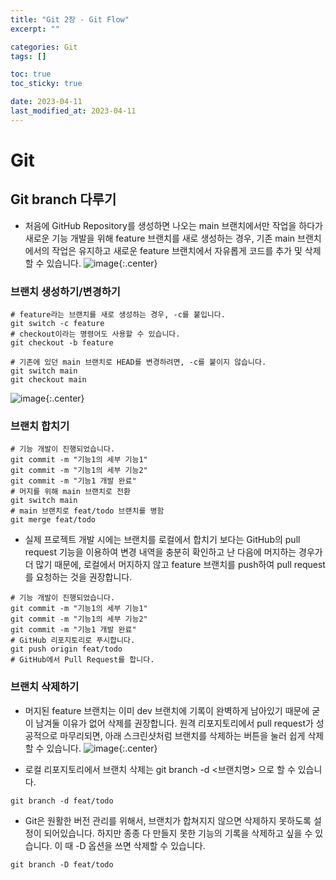 ```yaml
---
title: "Git 2장 - Git Flow"
excerpt: ""

categories: Git
tags: []

toc: true
toc_sticky: true

date: 2023-04-11
last_modified_at: 2023-04-11
---
```


# Git

## Git branch 다루기

- 처음에 GitHub Repository를 생성하면 나오는 main 브랜치에서만 작업을 하다가 새로운 기능 개발을 위해 feature 브랜치를 새로 생성하는 경우, 기존 main 브랜치에서의 작업은 유지하고 새로운 feature 브랜치에서 자유롭게 코드를 추가 및 삭제할 수 있습니다.
  ![image](https://user-images.githubusercontent.com/118104644/231041752-a0b458be-673f-43a1-9f88-3ab7170de04e.png){:.center}

### 브랜치 생성하기/변경하기

```
# feature라는 브랜치를 새로 생성하는 경우, -c를 붙입니다.
git switch -c feature
# checkout이라는 명령어도 사용할 수 있습니다.
git checkout -b feature

# 기존에 있던 main 브랜치로 HEAD를 변경하려면, -c를 붙이지 않습니다.
git switch main
git checkout main
```

![image](https://user-images.githubusercontent.com/118104644/231041968-8d8c942c-efd3-4a9d-89fe-39d3e6349dda.png){:.center}

### 브랜치 합치기

```
# 기능 개발이 진행되었습니다.
git commit -m "기능1의 세부 기능1"
git commit -m "기능1의 세부 기능2"
git commit -m "기능1 개발 완료"
# 머지를 위해 main 브랜치로 전환
git switch main
# main 브랜치로 feat/todo 브랜치를 병함
git merge feat/todo
```

- 실제 프로젝트 개발 시에는 브랜치를 로컬에서 합치기 보다는 GitHub의 pull request 기능을 이용하여 변경 내역을 충분히 확인하고 난 다음에 머지하는 경우가 더 많기 때문에, 로컬에서 머지하지 않고 feature 브랜치를 push하여 pull request를 요청하는 것을 권장합니다.

```
# 기능 개발이 진행되었습니다.
git commit -m "기능1의 세부 기능1"
git commit -m "기능1의 세부 기능2"
git commit -m "기능1 개발 완료"
# GitHub 리포지토리로 푸시합니다.
git push origin feat/todo
# GitHub에서 Pull Request를 합니다.
```

### 브랜치 삭제하기

- 머지된 feature 브랜치는 이미 dev 브랜치에 기록이 완벽하게 남아있기 때문에 굳이 남겨둘 이유가 없어 삭제를 권장합니다. 원격 리포지토리에서 pull request가 성공적으로 마무리되면, 아래 스크린샷처럼 브랜치를 삭제하는 버튼을 눌러 쉽게 삭제할 수 있습니다.
  ![image](https://user-images.githubusercontent.com/118104644/231042250-72216af0-93e3-4f36-baa6-40423b10b796.png){:.center}

- 로컬 리포지토리에서 브랜치 삭제는 git branch -d <브랜치명> 으로 할 수 있습니다.

```
git branch -d feat/todo
```

- Git은 원활한 버전 관리를 위해서, 브랜치가 합쳐지지 않으면 삭제하지 못하도록 설정이 되어있습니다. 하지만 종종 다 만들지 못한 기능의 기록을 삭제하고 싶을 수 있습니다. 이 때 -D 옵션을 쓰면 삭제할 수 있습니다.

```
git branch -D feat/todo
```
